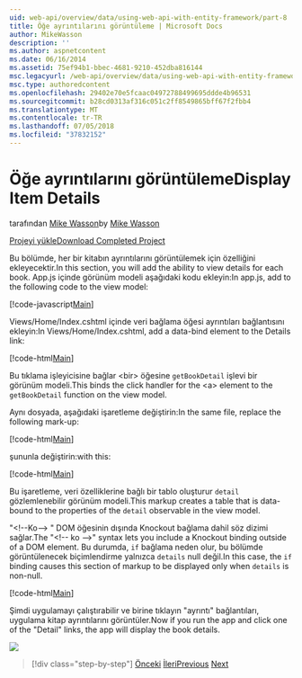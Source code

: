 ```yaml
---
uid: web-api/overview/data/using-web-api-with-entity-framework/part-8
title: Öğe ayrıntılarını görüntüleme | Microsoft Docs
author: MikeWasson
description: ''
ms.author: aspnetcontent
ms.date: 06/16/2014
ms.assetid: 75ef94b1-bbec-4681-9210-452dba816144
msc.legacyurl: /web-api/overview/data/using-web-api-with-entity-framework/part-8
msc.type: authoredcontent
ms.openlocfilehash: 29402e70e5fcaac04972788499695ddde4b96531
ms.sourcegitcommit: b28cd0313af316c051c2ff8549865bff67f2fbb4
ms.translationtype: MT
ms.contentlocale: tr-TR
ms.lasthandoff: 07/05/2018
ms.locfileid: "37832152"
---
```

<a name="display-item-details"></a><span data-ttu-id="5554e-102">Öğe ayrıntılarını görüntüleme</span><span class="sxs-lookup"><span data-stu-id="5554e-102">Display Item Details</span></span>
====================
<span data-ttu-id="5554e-103">tarafından [Mike Wasson](https://github.com/MikeWasson)</span><span class="sxs-lookup"><span data-stu-id="5554e-103">by [Mike Wasson](https://github.com/MikeWasson)</span></span>

[<span data-ttu-id="5554e-104">Projeyi yükle</span><span class="sxs-lookup"><span data-stu-id="5554e-104">Download Completed Project</span></span>](https://github.com/MikeWasson/BookService)

<span data-ttu-id="5554e-105">Bu bölümde, her bir kitabın ayrıntılarını görüntülemek için özelliğini ekleyecektir.</span><span class="sxs-lookup"><span data-stu-id="5554e-105">In this section, you will add the ability to view details for each book.</span></span> <span data-ttu-id="5554e-106">App.js içinde görünüm modeli aşağıdaki kodu ekleyin:</span><span class="sxs-lookup"><span data-stu-id="5554e-106">In app.js, add to the following code to the view model:</span></span>

[!code-javascript[Main](part-8/samples/sample1.js)]

<span data-ttu-id="5554e-107">Views/Home/Index.cshtml içinde veri bağlama öğesi ayrıntıları bağlantısını ekleyin:</span><span class="sxs-lookup"><span data-stu-id="5554e-107">In Views/Home/Index.cshtml, add a data-bind element to the Details link:</span></span>

[!code-html[Main](part-8/samples/sample2.html?highlight=5)]

<span data-ttu-id="5554e-108">Bu tıklama işleyicisine bağlar &lt;bir&gt; öğesine `getBookDetail` işlevi bir görünüm modeli.</span><span class="sxs-lookup"><span data-stu-id="5554e-108">This binds the click handler for the &lt;a&gt; element to the `getBookDetail` function on the view model.</span></span>

<span data-ttu-id="5554e-109">Aynı dosyada, aşağıdaki işaretleme değiştirin:</span><span class="sxs-lookup"><span data-stu-id="5554e-109">In the same file, replace the following mark-up:</span></span>

[!code-html[Main](part-8/samples/sample3.html)]

<span data-ttu-id="5554e-110">şununla değiştirin:</span><span class="sxs-lookup"><span data-stu-id="5554e-110">with this:</span></span>

[!code-html[Main](part-8/samples/sample4.html)]

<span data-ttu-id="5554e-111">Bu işaretleme, veri özelliklerine bağlı bir tablo oluşturur `detail` gözlemlenebilir görünüm modeli.</span><span class="sxs-lookup"><span data-stu-id="5554e-111">This markup creates a table that is data-bound to the properties of the `detail` observable in the view model.</span></span>

<span data-ttu-id="5554e-112">"&lt;!--Ko--&gt; &quot; DOM öğesinin dışında Knockout bağlama dahil söz dizimi sağlar.</span><span class="sxs-lookup"><span data-stu-id="5554e-112">The "&lt;!-- ko --&gt;&quot; syntax lets you include a Knockout binding outside of a DOM element.</span></span> <span data-ttu-id="5554e-113">Bu durumda, `if` bağlama neden olur, bu bölümde görüntülenecek biçimlendirme yalnızca `details` null değil.</span><span class="sxs-lookup"><span data-stu-id="5554e-113">In this case, the `if` binding causes this section of markup to be displayed only when `details` is non-null.</span></span>

[!code-html[Main](part-8/samples/sample5.html)]

<span data-ttu-id="5554e-114">Şimdi uygulamayı çalıştırabilir ve birine tıklayın &quot;ayrıntı&quot; bağlantıları, uygulama kitap ayrıntılarını görüntüler.</span><span class="sxs-lookup"><span data-stu-id="5554e-114">Now if you run the app and click one of the &quot;Detail&quot; links, the app will display the book details.</span></span>

[![](part-8/_static/image2.png)](part-8/_static/image1.png)

> [!div class="step-by-step"]
> <span data-ttu-id="5554e-115">[Önceki](part-7.md)
> [İleri](part-9.md)</span><span class="sxs-lookup"><span data-stu-id="5554e-115">[Previous](part-7.md)
[Next](part-9.md)</span></span>
